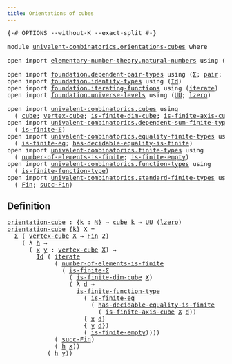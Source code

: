 ```yaml
---
title: Orientations of cubes
---
```


<pre class="Agda"><a id="47" class="Symbol">{-#</a> <a id="51" class="Keyword">OPTIONS</a> <a id="59" class="Pragma">--without-K</a> <a id="71" class="Pragma">--exact-split</a> <a id="85" class="Symbol">#-}</a>

<a id="90" class="Keyword">module</a> <a id="97" href="univalent-combinatorics.orientations-cubes.html" class="Module">univalent-combinatorics.orientations-cubes</a> <a id="140" class="Keyword">where</a>

<a id="147" class="Keyword">open</a> <a id="152" class="Keyword">import</a> <a id="159" href="elementary-number-theory.natural-numbers.html" class="Module">elementary-number-theory.natural-numbers</a> <a id="200" class="Keyword">using</a> <a id="206" class="Symbol">(</a><a id="207" href="elementary-number-theory.natural-numbers.html#1444" class="Datatype">ℕ</a><a id="208" class="Symbol">;</a> <a id="210" href="elementary-number-theory.natural-numbers.html#1465" class="InductiveConstructor">zero-ℕ</a><a id="216" class="Symbol">;</a> <a id="218" href="elementary-number-theory.natural-numbers.html#1478" class="InductiveConstructor">succ-ℕ</a><a id="224" class="Symbol">)</a>

<a id="227" class="Keyword">open</a> <a id="232" class="Keyword">import</a> <a id="239" href="foundation.dependent-pair-types.html" class="Module">foundation.dependent-pair-types</a> <a id="271" class="Keyword">using</a> <a id="277" class="Symbol">(</a><a id="278" href="foundation-core.dependent-pair-types.html#502" class="Record">Σ</a><a id="279" class="Symbol">;</a> <a id="281" href="foundation-core.dependent-pair-types.html#575" class="InductiveConstructor">pair</a><a id="285" class="Symbol">;</a> <a id="287" href="foundation-core.dependent-pair-types.html#592" class="Field">pr1</a><a id="290" class="Symbol">;</a> <a id="292" href="foundation-core.dependent-pair-types.html#604" class="Field">pr2</a><a id="295" class="Symbol">)</a>
<a id="297" class="Keyword">open</a> <a id="302" class="Keyword">import</a> <a id="309" href="foundation.identity-types.html" class="Module">foundation.identity-types</a> <a id="335" class="Keyword">using</a> <a id="341" class="Symbol">(</a><a id="342" href="foundation-core.identity-types.html#641" class="Datatype">Id</a><a id="344" class="Symbol">)</a>
<a id="346" class="Keyword">open</a> <a id="351" class="Keyword">import</a> <a id="358" href="foundation.iterating-functions.html" class="Module">foundation.iterating-functions</a> <a id="389" class="Keyword">using</a> <a id="395" class="Symbol">(</a><a id="396" href="foundation.iterating-functions.html#1797" class="Function">iterate</a><a id="403" class="Symbol">)</a>
<a id="405" class="Keyword">open</a> <a id="410" class="Keyword">import</a> <a id="417" href="foundation.universe-levels.html" class="Module">foundation.universe-levels</a> <a id="444" class="Keyword">using</a> <a id="450" class="Symbol">(</a><a id="451" href="foundation-core.universe-levels.html#222" class="Primitive">UU</a><a id="453" class="Symbol">;</a> <a id="455" href="Agda.Primitive.html#764" class="Primitive">lzero</a><a id="460" class="Symbol">)</a>

<a id="463" class="Keyword">open</a> <a id="468" class="Keyword">import</a> <a id="475" href="univalent-combinatorics.cubes.html" class="Module">univalent-combinatorics.cubes</a> <a id="505" class="Keyword">using</a>
  <a id="513" class="Symbol">(</a> <a id="515" href="univalent-combinatorics.cubes.html#715" class="Function">cube</a><a id="519" class="Symbol">;</a> <a id="521" href="univalent-combinatorics.cubes.html#2202" class="Function">vertex-cube</a><a id="532" class="Symbol">;</a> <a id="534" href="univalent-combinatorics.cubes.html#1270" class="Function">is-finite-dim-cube</a><a id="552" class="Symbol">;</a> <a id="554" href="univalent-combinatorics.cubes.html#1990" class="Function">is-finite-axis-cube</a><a id="573" class="Symbol">)</a>
<a id="575" class="Keyword">open</a> <a id="580" class="Keyword">import</a> <a id="587" href="univalent-combinatorics.dependent-sum-finite-types.html" class="Module">univalent-combinatorics.dependent-sum-finite-types</a> <a id="638" class="Keyword">using</a>
  <a id="646" class="Symbol">(</a> <a id="648" href="univalent-combinatorics.dependent-sum-finite-types.html#2494" class="Function">is-finite-Σ</a><a id="659" class="Symbol">)</a>
<a id="661" class="Keyword">open</a> <a id="666" class="Keyword">import</a> <a id="673" href="univalent-combinatorics.equality-finite-types.html" class="Module">univalent-combinatorics.equality-finite-types</a> <a id="719" class="Keyword">using</a>
  <a id="727" class="Symbol">(</a> <a id="729" href="univalent-combinatorics.equality-finite-types.html#3342" class="Function">is-finite-eq</a><a id="741" class="Symbol">;</a> <a id="743" href="univalent-combinatorics.equality-finite-types.html#1988" class="Function">has-decidable-equality-is-finite</a><a id="775" class="Symbol">)</a>
<a id="777" class="Keyword">open</a> <a id="782" class="Keyword">import</a> <a id="789" href="univalent-combinatorics.finite-types.html" class="Module">univalent-combinatorics.finite-types</a> <a id="826" class="Keyword">using</a>
  <a id="834" class="Symbol">(</a> <a id="836" href="univalent-combinatorics.finite-types.html#13497" class="Function">number-of-elements-is-finite</a><a id="864" class="Symbol">;</a> <a id="866" href="univalent-combinatorics.finite-types.html#7588" class="Function">is-finite-empty</a><a id="881" class="Symbol">)</a>
<a id="883" class="Keyword">open</a> <a id="888" class="Keyword">import</a> <a id="895" href="univalent-combinatorics.function-types.html" class="Module">univalent-combinatorics.function-types</a> <a id="934" class="Keyword">using</a>
  <a id="942" class="Symbol">(</a> <a id="944" href="univalent-combinatorics.function-types.html#1212" class="Function">is-finite-function-type</a><a id="967" class="Symbol">)</a>
<a id="969" class="Keyword">open</a> <a id="974" class="Keyword">import</a> <a id="981" href="univalent-combinatorics.standard-finite-types.html" class="Module">univalent-combinatorics.standard-finite-types</a> <a id="1027" class="Keyword">using</a>
  <a id="1035" class="Symbol">(</a> <a id="1037" href="univalent-combinatorics.standard-finite-types.html#2149" class="Function">Fin</a><a id="1040" class="Symbol">;</a> <a id="1042" href="univalent-combinatorics.standard-finite-types.html#7668" class="Function">succ-Fin</a><a id="1050" class="Symbol">)</a>
</pre>
## Definition

<pre class="Agda"><a id="orientation-cube"></a><a id="1080" href="univalent-combinatorics.orientations-cubes.html#1080" class="Function">orientation-cube</a> <a id="1097" class="Symbol">:</a> <a id="1099" class="Symbol">{</a><a id="1100" href="univalent-combinatorics.orientations-cubes.html#1100" class="Bound">k</a> <a id="1102" class="Symbol">:</a> <a id="1104" href="elementary-number-theory.natural-numbers.html#1444" class="Datatype">ℕ</a><a id="1105" class="Symbol">}</a> <a id="1107" class="Symbol">→</a> <a id="1109" href="univalent-combinatorics.cubes.html#715" class="Function">cube</a> <a id="1114" href="univalent-combinatorics.orientations-cubes.html#1100" class="Bound">k</a> <a id="1116" class="Symbol">→</a> <a id="1118" href="foundation-core.universe-levels.html#222" class="Primitive">UU</a> <a id="1121" class="Symbol">(</a><a id="1122" href="Agda.Primitive.html#764" class="Primitive">lzero</a><a id="1127" class="Symbol">)</a>
<a id="1129" href="univalent-combinatorics.orientations-cubes.html#1080" class="Function">orientation-cube</a> <a id="1146" class="Symbol">{</a><a id="1147" href="univalent-combinatorics.orientations-cubes.html#1147" class="Bound">k</a><a id="1148" class="Symbol">}</a> <a id="1150" href="univalent-combinatorics.orientations-cubes.html#1150" class="Bound">X</a> <a id="1152" class="Symbol">=</a>
  <a id="1156" href="foundation-core.dependent-pair-types.html#502" class="Record">Σ</a> <a id="1158" class="Symbol">(</a> <a id="1160" href="univalent-combinatorics.cubes.html#2202" class="Function">vertex-cube</a> <a id="1172" href="univalent-combinatorics.orientations-cubes.html#1150" class="Bound">X</a> <a id="1174" class="Symbol">→</a> <a id="1176" href="univalent-combinatorics.standard-finite-types.html#2149" class="Function">Fin</a> <a id="1180" class="Number">2</a><a id="1181" class="Symbol">)</a>
    <a id="1187" class="Symbol">(</a> <a id="1189" class="Symbol">λ</a> <a id="1191" href="univalent-combinatorics.orientations-cubes.html#1191" class="Bound">h</a> <a id="1193" class="Symbol">→</a>
      <a id="1201" class="Symbol">(</a> <a id="1203" href="univalent-combinatorics.orientations-cubes.html#1203" class="Bound">x</a> <a id="1205" href="univalent-combinatorics.orientations-cubes.html#1205" class="Bound">y</a> <a id="1207" class="Symbol">:</a> <a id="1209" href="univalent-combinatorics.cubes.html#2202" class="Function">vertex-cube</a> <a id="1221" href="univalent-combinatorics.orientations-cubes.html#1150" class="Bound">X</a><a id="1222" class="Symbol">)</a> <a id="1224" class="Symbol">→</a>
        <a id="1234" href="foundation-core.identity-types.html#641" class="Datatype">Id</a> <a id="1237" class="Symbol">(</a> <a id="1239" href="foundation.iterating-functions.html#1797" class="Function">iterate</a>
             <a id="1260" class="Symbol">(</a> <a id="1262" href="univalent-combinatorics.finite-types.html#13497" class="Function">number-of-elements-is-finite</a>
               <a id="1306" class="Symbol">(</a> <a id="1308" href="univalent-combinatorics.dependent-sum-finite-types.html#2494" class="Function">is-finite-Σ</a>
                 <a id="1337" class="Symbol">(</a> <a id="1339" href="univalent-combinatorics.cubes.html#1270" class="Function">is-finite-dim-cube</a> <a id="1358" href="univalent-combinatorics.orientations-cubes.html#1150" class="Bound">X</a><a id="1359" class="Symbol">)</a>
                 <a id="1378" class="Symbol">(</a> <a id="1380" class="Symbol">λ</a> <a id="1382" href="univalent-combinatorics.orientations-cubes.html#1382" class="Bound">d</a> <a id="1384" class="Symbol">→</a>
                   <a id="1405" href="univalent-combinatorics.function-types.html#1212" class="Function">is-finite-function-type</a>
                     <a id="1450" class="Symbol">(</a> <a id="1452" href="univalent-combinatorics.equality-finite-types.html#3342" class="Function">is-finite-eq</a>
                       <a id="1488" class="Symbol">(</a> <a id="1490" href="univalent-combinatorics.equality-finite-types.html#1988" class="Function">has-decidable-equality-is-finite</a>
                         <a id="1548" class="Symbol">(</a> <a id="1550" href="univalent-combinatorics.cubes.html#1990" class="Function">is-finite-axis-cube</a> <a id="1570" href="univalent-combinatorics.orientations-cubes.html#1150" class="Bound">X</a> <a id="1572" href="univalent-combinatorics.orientations-cubes.html#1382" class="Bound">d</a><a id="1573" class="Symbol">))</a>
                     <a id="1597" class="Symbol">{</a> <a id="1599" href="univalent-combinatorics.orientations-cubes.html#1203" class="Bound">x</a> <a id="1601" href="univalent-combinatorics.orientations-cubes.html#1382" class="Bound">d</a><a id="1602" class="Symbol">}</a>
                     <a id="1625" class="Symbol">{</a> <a id="1627" href="univalent-combinatorics.orientations-cubes.html#1205" class="Bound">y</a> <a id="1629" href="univalent-combinatorics.orientations-cubes.html#1382" class="Bound">d</a><a id="1630" class="Symbol">})</a>
                     <a id="1654" class="Symbol">(</a> <a id="1656" href="univalent-combinatorics.finite-types.html#7588" class="Function">is-finite-empty</a><a id="1671" class="Symbol">))))</a>
             <a id="1689" class="Symbol">(</a> <a id="1691" href="univalent-combinatorics.standard-finite-types.html#7668" class="Function">succ-Fin</a><a id="1699" class="Symbol">)</a>
             <a id="1714" class="Symbol">(</a> <a id="1716" href="univalent-combinatorics.orientations-cubes.html#1191" class="Bound">h</a> <a id="1718" href="univalent-combinatorics.orientations-cubes.html#1203" class="Bound">x</a><a id="1719" class="Symbol">))</a>
           <a id="1733" class="Symbol">(</a> <a id="1735" href="univalent-combinatorics.orientations-cubes.html#1191" class="Bound">h</a> <a id="1737" href="univalent-combinatorics.orientations-cubes.html#1205" class="Bound">y</a><a id="1738" class="Symbol">))</a>
</pre>